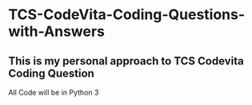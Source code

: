# TCS-CodeVita-Coding-Questions-with-Answers
## This is my personal approach to TCS Codevita Coding Question
All Code will be in Python 3

